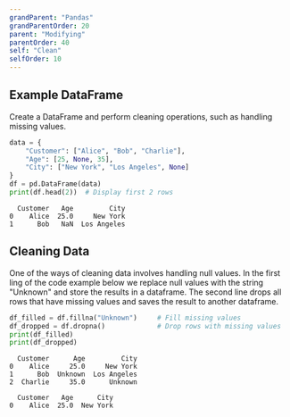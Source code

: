 ```yaml
---
grandParent: "Pandas"
grandParentOrder: 20
parent: "Modifying"
parentOrder: 40
self: "Clean"
selfOrder: 10
---
```


## Example DataFrame
Create a DataFrame and perform cleaning operations, such as handling missing values.

```python
data = {
    "Customer": ["Alice", "Bob", "Charlie"],
    "Age": [25, None, 35],
    "City": ["New York", "Los Angeles", None]
}
df = pd.DataFrame(data)
print(df.head(2))  # Display first 2 rows
```
```output
  Customer   Age         City
0    Alice  25.0     New York
1      Bob   NaN  Los Angeles
```

## Cleaning Data
One of the ways of cleaning data involves handling null values. In the first ling of the code example below we replace null values with the string "Unknown" and store the results in a dataframe. The second line drops all rows that have missing values and saves the result to another dataframe.

```python
df_filled = df.fillna("Unknown")     # Fill missing values
df_dropped = df.dropna()             # Drop rows with missing values
print(df_filled)
print(df_dropped)
```
```output
  Customer      Age         City
0    Alice     25.0     New York
1      Bob  Unknown  Los Angeles
2  Charlie     35.0      Unknown

  Customer   Age      City
0    Alice  25.0  New York
```

